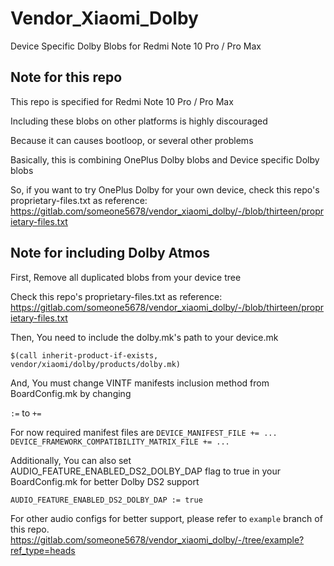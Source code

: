 # Vendor_Xiaomi_Dolby
Device Specific Dolby Blobs for Redmi Note 10 Pro / Pro Max

## Note for this repo
This repo is specified for Redmi Note 10 Pro / Pro Max

Including these blobs on other platforms is highly discouraged

Because it can causes bootloop, or several other problems

Basically, this is combining OnePlus Dolby blobs and Device specific Dolby blobs

So, if you want to try OnePlus Dolby for your own device, check this repo's proprietary-files.txt as reference:<br>
https://gitlab.com/someone5678/vendor_xiaomi_dolby/-/blob/thirteen/proprietary-files.txt

## Note for including Dolby Atmos
First, Remove all duplicated blobs from your device tree

Check this repo's proprietary-files.txt as reference:<br>
https://gitlab.com/someone5678/vendor_xiaomi_dolby/-/blob/thirteen/proprietary-files.txt

Then, You need to include the dolby.mk's path to your device.mk

```$(call inherit-product-if-exists, vendor/xiaomi/dolby/products/dolby.mk)```

And, You must change VINTF manifests inclusion method from BoardConfig.mk by changing

```:=``` to ```+=```

For now required manifest files are
```DEVICE_MANIFEST_FILE += ...```
```DEVICE_FRAMEWORK_COMPATIBILITY_MATRIX_FILE += ...```

Additionally, You can also set AUDIO_FEATURE_ENABLED_DS2_DOLBY_DAP flag to true in your BoardConfig.mk
for better Dolby DS2 support

```AUDIO_FEATURE_ENABLED_DS2_DOLBY_DAP := true```

For other audio configs for better support, please refer to `example` branch of this repo.<br>
https://gitlab.com/someone5678/vendor_xiaomi_dolby/-/tree/example?ref_type=heads
